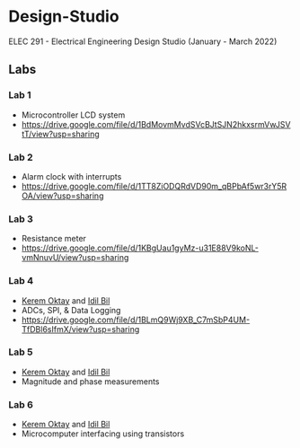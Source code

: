 # Design-Studio
ELEC 291 - Electrical Engineering Design Studio (January - March 2022)

## Labs

### Lab 1
- Microcontroller LCD system
- https://drive.google.com/file/d/1BdMovmMvdSVcBJtSJN2hkxsrmVwJSVtT/view?usp=sharing

### Lab 2
- Alarm clock with interrupts
- https://drive.google.com/file/d/1TT8ZiODQRdVD90m_qBPbAf5wr3rY5ROA/view?usp=sharing

### Lab 3
- Resistance meter
- https://drive.google.com/file/d/1KBgUau1gyMz-u31E88V9koNL-vmNnuvU/view?usp=sharing

### Lab 4
- [Kerem Oktay](https://github.com/Kerem-Oktay) and [Idil Bil](https://github.com/idil-bil)
- ADCs, SPI, & Data Logging
- https://drive.google.com/file/d/1BLmQ9Wj9XB_C7mSbP4UM-TfDBl6sIfmX/view?usp=sharing

### Lab 5
- [Kerem Oktay](https://github.com/Kerem-Oktay) and [Idil Bil](https://github.com/idil-bil)
- Magnitude and phase measurements

### Lab 6 
- [Kerem Oktay](https://github.com/Kerem-Oktay) and [Idil Bil](https://github.com/idil-bil)
- Microcomputer interfacing using transistors
